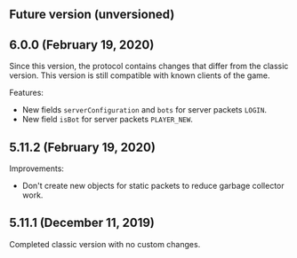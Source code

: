 ## Future version (unversioned)

## 6.0.0 (February 19, 2020)

Since this version, the protocol contains changes that differ from the classic version. This version is still compatible with known clients of the game.

Features:

- New fields `serverConfiguration` and `bots` for server packets `LOGIN`.
- New field `isBot` for server packets `PLAYER_NEW`.

## 5.11.2 (February 19, 2020)

Improvements:

- Don't create new objects for static packets to reduce garbage collector work.

## 5.11.1 (December 11, 2019)

Completed classic version with no custom changes.
